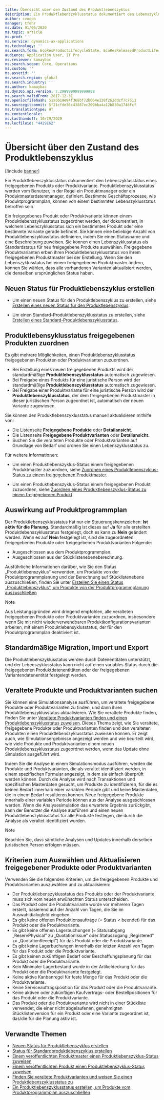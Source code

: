 ```yaml
---
title: Übersicht über den Zustand des Produktlebenszyklus
description: Ein Produktlebenszyklusstatus dokumentiert den Lebenszyklusstatus eines freigegebenen Produkts oder Produktvariante.
author: cvocph
manager: tfehr
ms.date: 01/06/2020
ms.topic: article
ms.prod: ''
ms.service: dynamics-ax-applications
ms.technology: ''
ms.search.form: EcoResProductLifecycleState, EcoResReleasedProductLifecycleStateChanges
audience: Application User, IT Pro
ms.reviewer: kamaybac
ms.search.scope: Core, Operations
ms.custom: ''
ms.assetid: ''
ms.search.region: global
ms.search.industry: ''
ms.author: kamaybac
ms.dyn365.ops.version: 7.2999999999999998
ms.search.validFrom: 2017-12-31
ms.openlocfilehash: 51a6b19e84f368bf72b664e120f262ddcf7c7611
ms.sourcegitcommit: 5f21cfde36c43887ec209bba4a12b830a1746fcf
ms.translationtype: HT
ms.contentlocale: 
ms.lasthandoff: 10/29/2020
ms.locfileid: "4429162"
---
```

# <a name="product-lifecycle-state-overview"></a>Übersicht über den Zustand des Produktlebenszyklus

[!include [banner](../includes/banner.md)]

Ein Produktlebenszyklusstatus dokumentiert den Lebenszyklusstatus eines freigegebenen Produkts oder Produktvariante. Produktlebenszyklusstatus werden vom Benutzer, in der Regel ein Produktmanager oder ein Produktmasterdatenmanager, definiert. Bestimmte Geschäftsprozesse, wie Produktprogrammplan, können von einem bestimmten Lebenszyklusstatus betroffen sein.

Ein freigegebenes Produkt oder Produktvariante können einem Produktlebenszyklusstatus zugeordnet werden, der dokumentiert, in welchem Lebenszyklusstatus sich ein bestimmtes Produkt oder eine bestimmte Variante gerade befindet. Sie können eine beliebige Anzahl von Produktlebenszyklusstatus definieren, indem Sie einen Statusname und eine Beschreibung zuweisen. Sie können einen Lebenszyklusstatus als Standardstatus für neu freigegebene Produkte auswählen. Freigegebene Produktvarianten erben ihren Produktlebenszyklusstatus von ihrem freigegebenen Produktmaster bei der Erstellung. Wenn Sie den Lebenszyklusstatus bei einem freigegebenen Produktmaster ändern, können Sie wählen, dass alle vorhandenen Varianten aktualisiert werden, die denselben ursprünglichen Status haben.  

## <a name="create-a-new-product-lifecycle-state"></a>Neuen Status für Produktlebenszyklus erstellen

- Um einen neuen Status für den Produktlebenszyklus zu erstellen, siehe [Erstellen eines neuen Status für den Produktlebenszyklus](tasks/new-product-lifecycle-state.md).

- Um einen Standard-Produktlebenszyklusstatus zu erstellen, siehe [Erstellen eines Standard-Produktlebenszyklusstatus](tasks/default-product-lifecycle-state.md).

## <a name="associate-product-lifecycle-states-to-released-products"></a>Produktlebensyklusstatus freigegebenen Produkten zuordnen  

Es gibt mehrere Möglichkeiten, einen Produktlebenszyklusstatus freigegebenen Produkten oder Produktvarianten zuzuordnen.

- Bei Erstellung eines neuen freigegebenen Produkts wird der standardmäßige **Produktlebenszyklusstatus** automatisch zugewiesen.
- Bei Freigabe eines Produkts für eine juristische Person wird der standardmäßige **Produktlebenszyklusstatus** automatisch zugewiesen.
- Bei Freigabe einer Produktvariante für eine juristische Person wird der **Produktlebenszyklusstatus**, der dem freigegebenen Produktmaster in dieser juristischen Person zugeordnet ist, automatisch der neuen Variante zugewiesen.

Sie können den Produktlebenszyklusstatus manuell aktualisieren mithilfe von:

- Die Listenseite **Freigegebene Produkte** oder **Detailansicht**.
- Die Listenseite **Freigegebene Produktvarianten** oder **Detailansicht**.
- Suchen Sie die veralteten Produkte oder Produktvarianten auf Grundlage von Bedarf und ordnen Sie einen Lebenszyklusstatus zu.  

Für weitere Informationen:

- Um einen Produktlebenszyklus-Status einem freigegebenen Produktmaster zuzuordnen, siehe [Zuordnen eines Produktlebenszyklus-Status zu einem freigegebenen Produktmaster](tasks/product-lifecycle-state-released-product-master.md).

- Um einen Produktlebenszyklus-Status einem freigegebenen Produkt zuzuordnen, siehe [Zuordnen eines Produktlebenszyklus-Status zu einem freigegebenen Produkt](tasks/product-lifecycle-state-released-product.md).

## <a name="impact-on-master-planning"></a>Auswirkung auf Produktprogrammplan

Der Produktlebenszyklusstatus hat nur ein Steuerungskennzeichen: **Ist aktiv für die Planung**. Standardmäßig ist dieses auf **Ja** für alle erstellten Produktlebenszyklusstatus festgelegt, doch es kann zu **Nein** geändert werden. Wenn es auf **Nein** festgelegt ist, sind die zugeordneten freigegebenen Produkte oder freigegebenen Produktvarianten Folgende:

- Ausgeschlossen aus dem Produktprogrammplan.
- Ausgeschlossen aus der Stücklistenebeneberechnung.

Ausführliche Informationen darüber, wie Sie den Status „Produktlebenszyklus“ verwenden, um Produkte von der Produktprogrammplanung und der Berechnung auf Stücklistenebene auszuschließen, finden Sie unter [Erstellen Sie einen Status „Produktlebenszyklus“, um Produkte von der Produktprogrammplanung auszuschließen](tasks/exclude-products-master-planning.md)

> [!NOTE]
> Aus Leistungsgründen wird dringend empfohlen, alle veralteten freigegebenen Produkte oder Produktvarianten zuzuordnen, insbesondere wenn Sie mit nicht wiederverwendbaren Produktkonfigurationsvarianten arbeiten, mit einem Produktlebensyklusstatus, der für den Produktprogrammplan deaktiviert ist.  

## <a name="default-migration-import-and-export"></a>Standardmäßige Migration, Import und Export

Die Produktlebenszyklusstatus werden durch Datenentitäten unterstützt, und der Lebenszyklusstatus kann nicht auf einen variables Status durch die freigegebenen Produktdatenentitäten oder der freigegebenen Variantendatenentität festgelegt werden.

## <a name="find-obsolete-products-and-products-variants"></a>Veraltete Produkte und Produktvarianten suchen

Sie können eine Simulationsanalyse ausführen, um veraltete freigegebene Produkte oder Produktvarianten zu finden, und dann ihren Produktlebenszyklusstatus aktualisieren. Wie Sie veraltete Produkte finden, finden Sie unter [Veraltete Produktvarianten finden und einen Produktlebenszyklusstatus zuweisen](tasks/obsolete-product-variants.md). Dieses Thema zeigt, wie Sie veraltete, freigegebene Produkte oder Produktvarianten finden und den veralteten Produkten einen Produktlebenszyklusstatus zuweisen können. Er zeigt auch, wie Simulationsergebnisse angezeigt werden und wie beurteilt wird, wie viele Produkte und Produktvarianten einem neuen Produktlebenszyklusstatus zugeordnet werden, wenn das Update ohne Simulation ausgeführt wird.  

Indem Sie die Analyse in einem Simulationsmodus ausführen, werden die Produkte und Produktvarianten, die als veraltet identifiziert werden, in einem spezifischen Formular angezeigt, in dem sie einfach überprüft werden können. Durch die Analyse wird nach Transaktionen und spezifischen Masterdaten gesucht, um Produkte zu identifizieren, für die es keinen Bedarf innerhalb einer variablen Periode gibt und keine Masterdaten, die in einem Bedarf resultieren können. Neue freigegebene Produkte innerhalb einer variablen Periode können aus der Analyse ausgeschlossen werden. Wenn die Analysesimulation das erwartete Ergebnis zurückgibt, kann der Benutzer die Analyse ausführen und einen neuen Produktlebenszyklusstatus für alle Produkte festlegen, die durch die Analyse als veraltet identifiziert wurden.  

> [!NOTE]
> Beachten Sie, dass sämtliche Analysen und Updates innerhalb derselben juristischen Person erfolgen müssen.  

## <a name="criteria-to-select-and-update-released-products-or-product-variants"></a>Kriterien zum Auswählen und Aktualisieren freigegebener Produkte oder Produktvarianten

Verwenden Sie die folgenden Kriterien, um die freigegebenen Produkte und Produktvarianten auszuwählen und zu aktualisieren:

- Der Produktlebenszyklusstatus des Produkts oder der Produktvariante muss sich vom neuen erwünschten Status unterscheiden.
- Das Produkt oder die Produktvariante wurde vor mehreren Tagen erstellt, basierend auf der Anzahl von Tagen, die Sie im Auswahldialogfeld eingeben.
- Es gibt keine offenen Produktionsaufträge (= Status < beendet) für das Produkt oder die Produktvariante.
- Es gibt keine offenen Lagerbuchungen (= Statusabgang „ReservPhysical” zu „QuotationIssue” oder Statuszugang „Registered” zu „QuotationReceipt”) für das Produkt oder die Produktvariante.
- Es gibt keine Lagerbuchungen innerhalb der letzten Anzahl von Tagen für das Produkt oder die Produktvariante.
- Es gibt keinen zukünftigen Bedarf oder Beschaffungsplanung für das Produkt oder die Produktvariante.  
- Kein Minimaler Lagerbestand wurde in der Artikeldeckung für das Produkt oder die Produktvariante festgelegt.
- Keine aktive Kanbanregel für feste Menge für das Produkt oder die Produktvariante.  
- Keine Serviceauftragsposition für das Produkt oder die Produktvariante.
- Keine aktiven oder zukünftigen Kaufvertrags- oder Bestellpositionen für das Produkt oder die Produktvariante.
- Das Produkt oder die Produktvariante wird nicht in einer Stückliste verwendet, die einer nicht abgelaufenen, genehmigten Stücklistenversion für ein Produkt oder eine Variante zugeordnet ist, das/die für die Planung aktiv ist.

## <a name="related-topics"></a>Verwandte Themen

- [Neuen Status für Produktlebenszyklus erstellen](tasks/new-product-lifecycle-state.md)
- [Status für Standardproduktlebenszyklus erstellen](tasks/default-product-lifecycle-state.md)
- [Einem veröffentlichten Produktmaster einen Produktlebenszyklus-Status zuweisen](tasks/product-lifecycle-state-released-product-master.md)
- [Einem veröffentlichten Produkt einen Produktlebenszyklus-Status zuweisen](tasks/product-lifecycle-state-released-product.md)
- [Finden Sie veraltete Produktvarianten und weisen Sie einen Produktlebenszyklusstatus zu](tasks/obsolete-product-variants.md)
- [Ein Produktlebenszyklusstatus erstellen, um Produkte vom Produktprogrammplan auszuschließen](tasks/exclude-products-master-planning.md)
